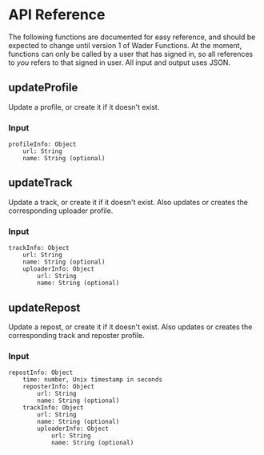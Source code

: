 # API Reference
The following functions are documented for easy reference, and should be expected to change until version 1 of Wader Functions.
At the moment, functions can only be called by a user that has signed in, so all references to *you* refers to that signed in user.
All input and output uses JSON.

## updateProfile
Update a profile, or create it if it doesn't exist.

### Input
```
profileInfo: Object
    url: String
    name: String (optional)
```

## updateTrack
Update a track, or create it if it doesn't exist. Also updates or creates the corresponding uploader profile.

### Input
```
trackInfo: Object
    url: String
    name: String (optional)
    uploaderInfo: Object
        url: String
        name: String (optional)
```

## updateRepost
Update a repost, or create it if it doesn't exist. Also updates or creates the corresponding track and reposter profile.

### Input
```
repostInfo: Object
    time: number, Unix timestamp in seconds
    reposterInfo: Object
        url: String
        name: String (optional)
    trackInfo: Object
        url: String
        name: String (optional)
        uploaderInfo: Object
            url: String
            name: String (optional)
```
